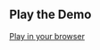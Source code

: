 ## Play the Demo
[Play in your browser](https://PrayerEluned.github.io/Parry-and-Attack-Demo/docs/)
